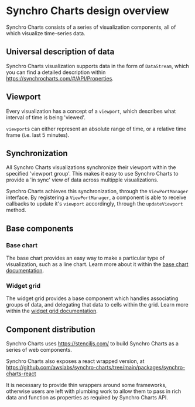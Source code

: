 # Synchro Charts design overview
Synchro Charts consists of a series of visualization components, all of which visualize time-series data.

## Universal description of data
Synchro Charts visualization supports data in the form of `DataStream`, which you can find a detailed description within https://synchrocharts.com/#/API/Properties.

## Viewport
Every visualization has a concept of a `viewport`, which describes what interval of time is being 'viewed'.

`viewport`s can either represent an absolute range of time, or a relative time frame (i.e. last 5 minutes).

## Synchronization
All Synchro Charts visualizations synchronize their viewport within the specified 'viewport group'.
This makes it easy to use Synchro Charts to provide a 'in sync' view of data across multipple visualizations.

Synchro Charts achieves this synchronization, through the `ViewPortManager` interface. By registering a `ViewPortManager`, 
a component is able to receive callbacks to update it's `viewport` accordingly, through the `updateViewport` method.

## Base components

### Base chart

The base chart provides an easy way to make a particular type of visualization, such as a line chart. Learn more about it
within the [base chart documentation](base-chart.md).

### Widget grid

The widget grid provides a base component which handles associating groups of data, and delegating that data to cells within the grid.
Learn more within the [widget grid documentation](widget-grid.md).

## Component distribution

Synchro Charts uses https://stenciljs.com/ to build Synchro Charts as a series of web components.

Synchro Charts also exposes a react wrapped version, at https://github.com/awslabs/synchro-charts/tree/main/packages/synchro-charts-react

It is necessary to provide thin wrappers around some frameworks, otherwise users are left with plumbing work to allow them to pass
in rich data and function as properties as required by Synchro Charts API.